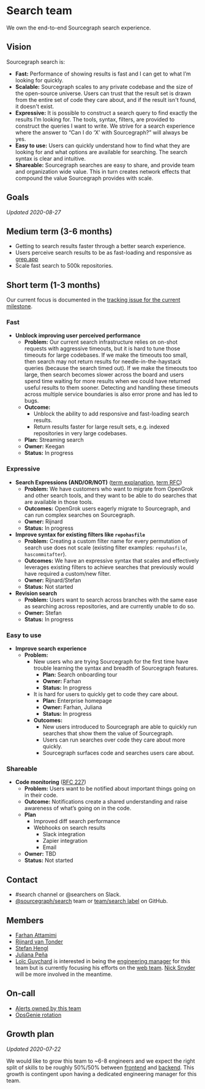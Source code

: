 # Search team

We own the end-to-end Sourcegraph search experience.

## Vision

Sourcegraph search is:

- **Fast:** Performance of showing results is fast and I can get to what I’m looking for quickly.
- **Scalable:** Sourcegraph scales to any private codebase and the size of the open-source universe. Users can trust that the result set is drawn from the entire set of code they care about, and if the result isn't found, it doesn't exist.
- **Expressive:** It is possible to construct a search query to find exactly the results I’m looking for. The tools, syntax, filters, are provided to construct the queries I want to write. We strive for a search experience where the answer to “Can I do ‘X’ with Sourcegraph?” will always be yes.
- **Easy to use:** Users can quickly understand how to find what they are looking for and what options are available for searching. The search syntax is clear and intuitive.
- **Shareable:** Sourcegraph searches are easy to share, and provide team and organization wide value. This in turn creates network effects that compound the value Sourcegraph provides with scale.

## Goals

_Updated 2020-08-27_

## Medium term (3-6 months)

- Getting to search results faster through a better search experience.
- Users perceive search results to be as fast-loading and responsive as [grep.app](https://grep.app/)
- Scale fast search to 500k repositories.

## Short term (1-3 months)

Our current focus is documented in the [tracking issue for the current milestone](https://github.com/sourcegraph/sourcegraph/issues?q=is%3Aopen+is%3Aissue+label%3Atracking+label%3Ateam%2Fsearch).

### Fast

- **Unblock improving user perceived performance**
  - **Problem:** Our current search infrastructure relies on on-shot requests with aggressive timeouts, but it is hard to tune those timeouts for large codebases. If we make the timeouts too small, then search may not return results for needle-in-the-haystack queries (because the search timed out). If we make the timeouts too large, then search becomes slower across the board and users spend time waiting for more results when we could have returned useful results to them sooner. Detecting and handling these timeouts across multiple service boundaries is also error prone and has led to bugs.
  - **Outcome:** 
      - Unblock the ability to add responsive and fast-loading search results. 
      - Return results faster for large result sets, e.g. indexed repositories in very large codebases.
  - **Plan:** Streaming search
  - **Owner:** Keegan
  - **Status:** In progress

### Expressive

- **Search Expressions (AND/OR/NOT)** ([term explanation](https://github.com/sourcegraph/sourcegraph/issues/13126), [term RFC](https://docs.google.com/document/d/1SHky6nodPs1w_zRXz24jB2nq5LbMCJl1u7hcLTGHDL8/edit#))
  - **Problem:** We have customers who want to migrate from OpenGrok and other search tools, and they want to be able to do searches that are available in those tools.
  - **Outcomes:** OpenGrok users eagerly migrate to Sourcegraph, and can run complex searches on Sourcegraph.
  - **Owner:** Rijnard
  - **Status:** In progress
- **Improve syntax for existing filters like `repohasfile`**
  - **Problem:** Creating a custom filter name for every permutation of search use does not scale (existing filter examples: `repohasfile`, `hascommitafter`).
  - **Outcomes:** We have an expressive syntax that scales and effectively leverages existing filters to achieve searches that previously would have required a custom/new filter.
  - **Owner:** Rijnard/Stefan
  - **Status:** Not started
- **Revision search**
  - **Problem:** Users want to search across branches with the same ease as searching across repositories, and are currently unable to do so.
  - **Owner:** Stefan
  - **Status:** In progress

### Easy to use

- **Improve search experience**
  - **Problem:**
      - New users who are trying Sourcegraph for the first time have trouble learning the syntax and breadth of Sourcegraph features.
          - **Plan:** Search onboarding tour
          - **Owner:** Farhan
          - **Status:** In progress
      - It is hard for users to quickly get to code they care about.
          - **Plan:** Enterprise homepage
          - **Owner:** Farhan, Juliana
          - **Status:** In progress
    - **Outcomes:**
      - New users introduced to Sourcegraph are able to quickly run searches that show them the value of Sourcegraph.
      - Users can run searches over code they care about more quickly.
      - Sourcegraph surfaces code and searches users care about.

### Shareable

- **Code monitoring** ([RFC 227](https://docs.google.com/document/d/1_R5DgpUkxyZilsJ9vBQm5cvRPT2udc3tZIPg2q3cnZU/edit))
  - **Problem:** Users want to be notified about important things going on in their code.
  - **Outcome:** Notifications create a shared understanding and raise awareness of what’s going on in the code.
  - **Plan**
      - Improved diff search performance
      - Webhooks on search results
          - Slack integration
          - Zapier integration
          - Email
  - **Owner:** TBD
  - **Status:** Not started

## Contact

- #search channel or @searchers on Slack.
- [@sourcegraph/search](https://github.com/orgs/sourcegraph/teams/search) team or [team/search label](https://github.com/sourcegraph/sourcegraph/issues?q=is%3Aissue+is%3Aopen+label%3Ateam%2Fsearch+) on GitHub.

## Members

- [Farhan Attamimi](../../../company/team/index.md#farhan-attamimi)
- [Rijnard van Tonder](../../../company/team/index.md#rijnard-van-tonder)
- [Stefan Hengl](../../../company/team/index.md#stefan-hengl-he-him)
- [Juliana Peña](../../../company/team/index.md#juliana-peña-she-her)
- [Loïc Guychard](../../../company/team/index.md#loic-guychard) is interested in being the [engineering manager](../roles.md#engineering-manager) for this team but is currently focusing his efforts on the [web team](../web/index.md). [Nick Snyder](../../../company/team/index.md#nick-snyder-he-him) will be more involved in the meantime.

## On-call

- [Alerts owned by this team](https://sourcegraph.com/search?q=repo%3A%5Egithub.com%2Fsourcegraph%2Fsourcegraph%24+file%3Amonitoring%2F.*+%7B%3A%5B_%5D%2C+Owner%3A+ObservableOwnerSearch%2C+%3A%5B_%5D%7D+OR+%28%3A%5B_%5D%2C+ObservableOwnerSearch%29+count%3A1000&patternType=structural)
- [OpsGenie rotation](https://sourcegraph.app.opsgenie.com/teams/dashboard/f482ef3e-f5dc-4bef-b7c4-307e0ad30d6a)

## Growth plan

_Updated 2020-07-22_

We would like to grow this team to ~6-8 engineers and we expect the right split of skills to be roughly 50%/50% between [frontend](https://github.com/sourcegraph/careers/blob/master/job-descriptions/software-engineer-frontend.md) and [backend](https://github.com/sourcegraph/careers/blob/master/job-descriptions/software-engineer-backend.md). This growth is contingent upon having a dedicated engineering manager for this team.
